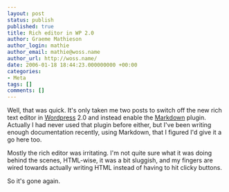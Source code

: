 ```yaml
---
layout: post
status: publish
published: true
title: Rich editor in WP 2.0
author: Graeme Mathieson
author_login: mathie
author_email: mathie@woss.name
author_url: http://woss.name/
date: 2006-01-18 18:44:23.000000000 +00:00
categories:
- Meta
tags: []
comments: []
---
```

Well, that was quick.  It's only taken me two posts to switch off the new rich text editor in [Wordpress](http://wordpress.org/) 2.0 and instead enable the [Markdown](http://daringfireball.net/projects/markdown/) plugin.  Actually I had never used that plugin before either, but I've been writing enough documentation recently, using Markdown, that I figured I'd give it a go here too.

Mostly the rich editor was irritating.  I'm not quite sure what it was doing behind the scenes, HTML-wise, it was a bit sluggish, and my fingers are wired towards actually writing HTML instead of having to hit clicky buttons.

So it's gone again.
